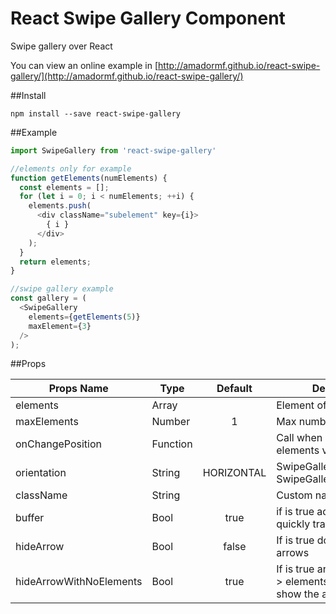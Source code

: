 # React Swipe Gallery Component

Swipe gallery over React

You can view an online example in [http://amadormf.github.io/react-swipe-gallery/](http://amadormf.github.io/react-swipe-gallery/)

##Install

`npm install --save react-swipe-gallery`

##Example

```javascript
import SwipeGallery from 'react-swipe-gallery'

//elements only for example
function getElements(numElements) {
  const elements = [];
  for (let i = 0; i < numElements; ++i) {
    elements.push(
      <div className="subelement" key={i}>
        { i }
      </div>
    );
  }
  return elements;
}

//swipe gallery example
const gallery = (
  <SwipeGallery
    elements={getElements(5)}
    maxElement={3}
  />  
);
```

##Props

|Props Name | Type         | Default  | Description              |
|-----------|--------------|:--------:|----------------|
|elements   |Array         |          |Element of gallery        |
|maxElements|Number        |    1     |Max number of elements    |   
|onChangePosition|Function |          |Call when change the elements visibles|
|orientation|String        |HORIZONTAL|SwipeGallery.VERTICAL or SwipeGallery.HORIZONTAL|
|className  |String        |          |Custom name class         |
|buffer     |Bool          |  true    |if is true add a buffer for quickly transition|
|hideArrow  |Bool          |  false   |If is true don't show the arrows|
|hideArrowWithNoElements|Bool       |true   |If is true and maxElements > elements.length don't show the arrows|
 
